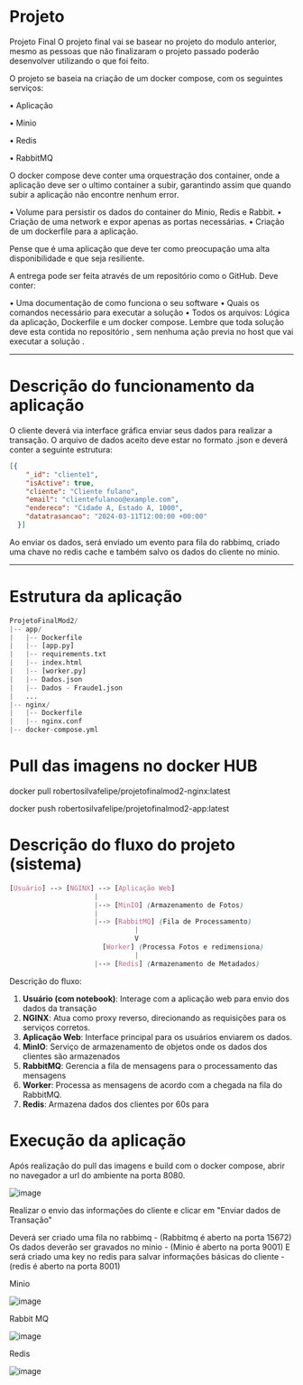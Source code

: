 # Projeto 

Projeto Final
O projeto final vai se basear no projeto do modulo anterior, mesmo as pessoas que não finalizaram o projeto passado poderão desenvolver utilizando o que foi feito.

O projeto se baseia na criação de um docker compose, com os seguintes serviços:

• Aplicação

• Minio

• Redis

• RabbitMQ

O docker compose deve conter uma orquestração dos container, onde a aplicação deve ser o ultimo container a subir, garantindo assim que quando subir a aplicação não encontre nenhum error.

• Volume para persistir os dados do container do Minio, Redis e Rabbit.
• Criação de uma network e expor apenas as portas necessárias.
• Criação de um dockerfile para a aplicação.

Pense que é uma aplicação que deve ter como preocupação uma alta disponibilidade e que seja resiliente.

A entrega pode ser feita através de um repositório como o GitHub. Deve conter:

• Uma documentação de como funciona o seu software
• Quais os comandos necessário para executar a solução
• Todos os arquivos: Lógica da aplicação, Dockerfile e um docker compose.
Lembre que toda solução deve esta contida no repositório , sem nenhuma ação previa no host que vai executar a solução .

----
# Descrição do funcionamento da aplicação 

O cliente deverá via interface gráfica enviar seus dados para realizar a transação. O arquivo de dados aceito deve estar no formato .json e deverá conter a seguinte estrutura:

```json
[{
    "_id": "cliente1",
    "isActive": true,
    "cliente": "Cliente fulano",
    "email": "clientefulanoo@example.com",
    "endereco": "Cidade A, Estado A, 1000",
    "datatrasancao": "2024-03-11T12:00:00 +00:00"
  }]
```

Ao enviar os dados, será enviado um evento para fila do rabbimq, criado uma chave no redis cache e também salvo os dados do cliente no minio.

----

# Estrutura da aplicação


```python
ProjetoFinalMod2/
|-- app/
|   |-- Dockerfile
|   |-- [app.py]
|   |-- requirements.txt
|   |-- index.html
|   |-- [worker.py]
|   |-- Dados.json
|   |-- Dados - Fraude1.json
|   ...
|-- nginx/
|   |-- Dockerfile
|   |-- nginx.conf
|-- docker-compose.yml
```




# Pull das imagens no docker HUB

docker pull robertosilvafelipe/projetofinalmod2-nginx:latest

docker push robertosilvafelipe/projetofinalmod2-app:latest


# Descrição do fluxo do projeto (sistema)

```scss
[Usuário] --> [NGINX] --> [Aplicação Web]
                     |
                     |--> [MinIO] (Armazenamento de Fotos)
                     |
                     |--> [RabbitMQ] (Fila de Processamento)
                               |
                               V
                       [Worker] (Processa Fotos e redimensiona)
                               |
                     |--> [Redis] (Armazenamento de Metadados)

```

Descrição do fluxo:
                     

1. **Usuário (com notebook)**: Interage com a aplicação web para envio dos dados da transação
2. **NGINX**: Atua como proxy reverso, direcionando as requisições para os serviços corretos.
3. **Aplicação Web**: Interface principal para os usuários enviarem os dados.
4. **MinIO**: Serviço de armazenamento de objetos onde os dados dos clientes são armazenados
5. **RabbitMQ**: Gerencia a fila de mensagens para o processamento das mensagens
6. **Worker**: Processa as mensagens de acordo com a chegada na fila do RabbitMQ.
7. **Redis**: Armazena dados dos clientes por 60s para


# Execução da aplicação 

Após realização do pull das imagens e build com o docker compose, abrir no navegador a url do ambiente na porta 8080.

![image](https://github.com/robertosilvafelipe/projetofinalmodulo2/assets/101230256/ada27c0f-bd7b-4ccb-9363-6d62b26f18d9)


Realizar o envio das informações do cliente e clicar em "Enviar dados de Transação"

Deverá ser criado uma fila no rabbimq - (Rabbitmq é aberto na porta 15672)
Os dados deverão ser gravados no minio - (Minio é aberto na porta 9001)
E será criado uma key no redis para salvar informações básicas do cliente - (redis é aberto na porta 8001)


Minio 

![image](https://github.com/robertosilvafelipe/projetofinalmodulo2/assets/101230256/9a58be63-4702-4d06-b106-9462cb69dedc)



Rabbit MQ 

![image](https://github.com/robertosilvafelipe/projetofinalmodulo2/assets/101230256/65e130e4-1218-48d0-a401-f2958bbab35a)


Redis 

![image](https://github.com/robertosilvafelipe/projetofinalmodulo2/assets/101230256/b88d13f2-6a54-4700-898b-66408f46ab62)
